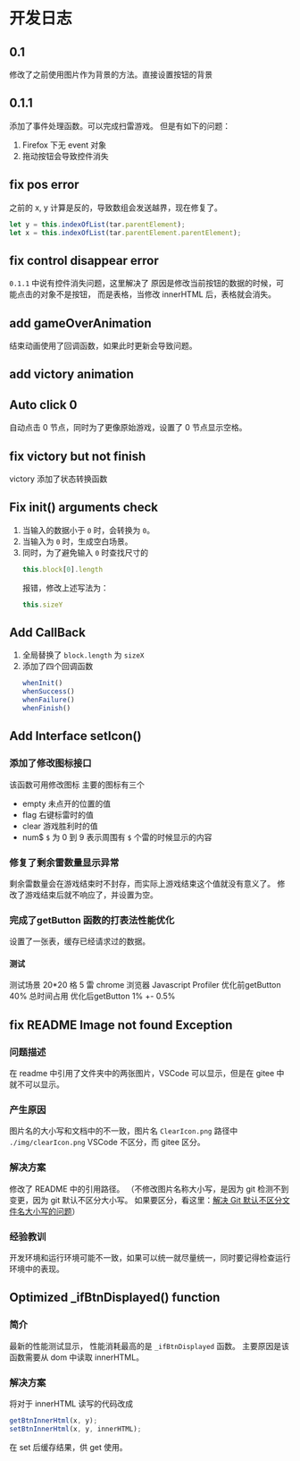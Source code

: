 # 开发日志
## 0.1
修改了之前使用图片作为背景的方法。直接设置按钮的背景

## 0.1.1
添加了事件处理函数。可以完成扫雷游戏。
但是有如下的问题：
1. Firefox 下无 event 对象
2. 拖动按钮会导致控件消失

## fix pos error
之前的 x, y 计算是反的，导致数组会发送越界，现在修复了。
```js
let y = this.indexOfList(tar.parentElement);
let x = this.indexOfList(tar.parentElement.parentElement);
```

## fix control disappear error
`0.1.1` 中说有控件消失问题，这里解决了
原因是修改当前按钮的数据的时候，可能点击的对象不是按钮，
而是表格，当修改 innerHTML 后，表格就会消失。

## add gameOverAnimation
结束动画使用了回调函数，如果此时更新会导致问题。

## add victory animation

## Auto click 0
自动点击 0 节点，同时为了更像原始游戏，设置了 0 节点显示空格。

## fix victory but not finish
victory 添加了状态转换函数


## Fix init() arguments check
1. 当输入的数据小于 `0` 时，会转换为 `0`。
2. 当输入为 `0` 时，生成空白场景。
3. 同时，为了避免输入 `0` 时查找尺寸的
    ```js
    this.block[0].length
    ```
    报错，修改上述写法为：
    ```js
    this.sizeY
    ```


## Add CallBack
1. 全局替换了 `block.length` 为 `sizeX`
2. 添加了四个回调函数
    ```js
    whenInit()
    whenSuccess()
    whenFailure()
    whenFinish()
    ```


## Add Interface setIcon()
### 添加了修改图标接口
该函数可用修改图标
主要的图标有三个
- empty  未点开的位置的值
- flag  右键标雷时的值
- clear  游戏胜利时的值
- num$  `$` 为 0 到 9 表示周围有 `$` 个雷的时候显示的内容

### 修复了剩余雷数量显示异常
剩余雷数量会在游戏结束时不封存，而实际上游戏结束这个值就没有意义了。
修改了游戏结束后就不响应了，并设置为空。

### 完成了getButton 函数的打表法性能优化
设置了一张表，缓存已经请求过的数据。
#### 测试
测试场景 20*20 格 5 雷
chrome 浏览器
Javascript Profiler
优化前getButton 40% 总时间占用
优化后getButton 1% +- 0.5% 

## fix README Image not found Exception
### 问题描述
在 readme 中引用了文件夹中的两张图片，VSCode 可以显示，但是在 gitee 中就不可以显示。

### 产生原因
图片名的大小写和文档中的不一致，图片名 `ClearIcon.png` 路径中 `./img/clearIcon.png`
VSCode 不区分，而 gitee 区分。

### 解决方案
修改了 README 中的引用路径。
（不修改图片名称大小写，是因为 git 检测不到变更，因为 git 默认不区分大小写。
如果要区分，看这里：[解决 Git 默认不区分文件名大小写的问题](https://www.jianshu.com/p/df0b0e8bcf9b)）

### 经验教训
开发环境和运行环境可能不一致，如果可以统一就尽量统一，同时要记得检查运行环境中的表现。


## Optimized _ifBtnDisplayed() function
### 简介
最新的性能测试显示，
性能消耗最高的是 `_ifBtnDisplayed` 函数。
主要原因是该函数需要从 dom 中读取 innerHTML。

### 解决方案
将对于 innerHTML 读写的代码改成
```js
getBtnInnerHtml(x, y);
setBtnInnerHtml(x, y, innerHTML);
```
在 set 后缓存结果，供 get 使用。